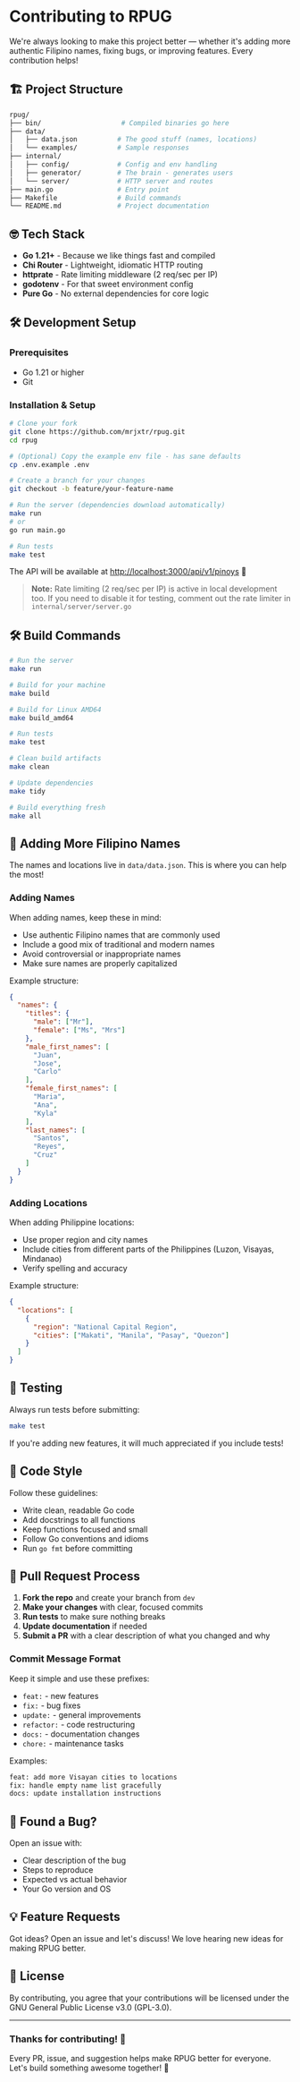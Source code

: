 # Contributing to RPUG

We're always looking to make this project better — whether it's adding more authentic Filipino names, fixing bugs, or improving features. Every contribution helps!

## 🏗️ Project Structure

```bash
rpug/
├── bin/                    # Compiled binaries go here
├── data/
│   ├── data.json          # The good stuff (names, locations)
│   └── examples/          # Sample responses
├── internal/
│   ├── config/            # Config and env handling
│   ├── generator/         # The brain - generates users
│   └── server/            # HTTP server and routes
├── main.go                # Entry point
├── Makefile               # Build commands
└── README.md              # Project documentation
```

## 🤓 Tech Stack

- **Go 1.21+** - Because we like things fast and compiled
- **Chi Router** - Lightweight, idiomatic HTTP routing
- **httprate** - Rate limiting middleware (2 req/sec per IP)
- **godotenv** - For that sweet environment config
- **Pure Go** - No external dependencies for core logic

## 🛠️ Development Setup

### Prerequisites

- Go 1.21 or higher
- Git

### Installation & Setup

```bash
# Clone your fork
git clone https://github.com/mrjxtr/rpug.git
cd rpug

# (Optional) Copy the example env file - has sane defaults
cp .env.example .env

# Create a branch for your changes
git checkout -b feature/your-feature-name

# Run the server (dependencies download automatically)
make run
# or
go run main.go

# Run tests
make test
```

The API will be available at [http://localhost:3000/api/v1/pinoys](http://localhost:3000/api/v1/pinoys) 🎉

> **Note:** Rate limiting (2 req/sec per IP) is active in local development too. If you need to disable it for testing, comment out the rate limiter in `internal/server/server.go`

## 🛠️ Build Commands

```bash
# Run the server
make run

# Build for your machine
make build

# Build for Linux AMD64
make build_amd64

# Run tests
make test

# Clean build artifacts
make clean

# Update dependencies
make tidy

# Build everything fresh
make all
```

## 🎨 Adding More Filipino Names

The names and locations live in `data/data.json`. This is where you can help the most!

### Adding Names

When adding names, keep these in mind:

- Use authentic Filipino names that are commonly used
- Include a good mix of traditional and modern names
- Avoid controversial or inappropriate names
- Make sure names are properly capitalized

Example structure:

```json
{
  "names": {
    "titles": {
      "male": ["Mr"],
      "female": ["Ms", "Mrs"]
    },
    "male_first_names": [
      "Juan",
      "Jose",
      "Carlo"
    ],
    "female_first_names": [
      "Maria",
      "Ana",
      "Kyla"
    ],
    "last_names": [
      "Santos",
      "Reyes",
      "Cruz"
    ]
  }
}
```

### Adding Locations

When adding Philippine locations:

- Use proper region and city names
- Include cities from different parts of the Philippines (Luzon, Visayas, Mindanao)
- Verify spelling and accuracy

Example structure:

```json
{
  "locations": [
    {
      "region": "National Capital Region",
      "cities": ["Makati", "Manila", "Pasay", "Quezon"]
    }
  ]
}
```

## 🧪 Testing

Always run tests before submitting:

```bash
make test
```

If you're adding new features, it will much appreciated if you include tests!

## 📝 Code Style

Follow these guidelines:

- Write clean, readable Go code
- Add docstrings to all functions
- Keep functions focused and small
- Follow Go conventions and idioms
- Run `go fmt` before committing

## 🔄 Pull Request Process

1. **Fork the repo** and create your branch from `dev`
2. **Make your changes** with clear, focused commits
3. **Run tests** to make sure nothing breaks
4. **Update documentation** if needed
5. **Submit a PR** with a clear description of what you changed and why

### Commit Message Format

Keep it simple and use these prefixes:

- `feat:` - new features
- `fix:` - bug fixes
- `update:` - general improvements
- `refactor:` - code restructuring
- `docs:` - documentation changes
- `chore:` - maintenance tasks

Examples:

```bash
feat: add more Visayan cities to locations
fix: handle empty name list gracefully
docs: update installation instructions
```

## 🐛 Found a Bug?

Open an issue with:

- Clear description of the bug
- Steps to reproduce
- Expected vs actual behavior
- Your Go version and OS

## 💡 Feature Requests

Got ideas? Open an issue and let's discuss! We love hearing new ideas for making RPUG better.

## 📄 License

By contributing, you agree that your contributions will be licensed under the GNU General Public License v3.0 (GPL-3.0).

---

### **Thanks for contributing! 🙏**

Every PR, issue, and suggestion helps make RPUG better for everyone. Let's build something awesome together! 💪
